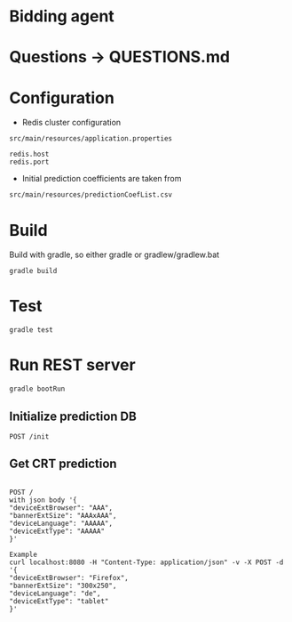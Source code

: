 # Bidding agent

# Questions -> QUESTIONS.md

# Configuration

- Redis cluster configuration
```
src/main/resources/application.properties

redis.host
redis.port
```

- Initial prediction coefficients are taken from
```
src/main/resources/predictionCoefList.csv
```

# Build

Build with gradle, so either gradle or gradlew/gradlew.bat

```
gradle build
```


# Test

```
gradle test
```

# Run REST server

```
gradle bootRun
```

## Initialize prediction DB

```
POST /init
```
## Get CRT prediction

```

POST /
with json body '{
"deviceExtBrowser": "AAA",
"bannerExtSize": "AAAxAAA",
"deviceLanguage": "AAAAA",
"deviceExtType": "AAAAA"
}'

Example
curl localhost:8080 -H "Content-Type: application/json" -v -X POST -d '{
"deviceExtBrowser": "Firefox",
"bannerExtSize": "300x250",
"deviceLanguage": "de",
"deviceExtType": "tablet"
}'
```

